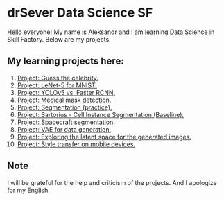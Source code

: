 # drSever Data Science SF
Hello everyone! My name is Aleksandr and I am learning Data Science in Skill Factory.
Below are my projects.

## My learning projects here:

1. [Project: Guess the celebrity.](https://github.com/drSever/drSever_data_science/tree/main/Learning_projects_dl/project_1)
2. [Project: LeNet-5 for MNIST.](https://github.com/drSever/drSever_data_science/tree/main/Learning_projects_dl/project_2)
3. [Project: YOLOv5 vs. Faster RCNN.](https://github.com/drSever/drSever_data_science/tree/main/Learning_projects_dl/project_3)
4. [Project: Medical mask detection.](https://github.com/drSever/drSever_data_science/tree/main/Learning_projects_dl/project_4)
5. [Project: Segmentation (practice).](https://github.com/drSever/drSever_data_science/tree/main/Learning_projects_dl/project_5)
6. [Project: Sartorius - Cell Instance Segmentation (Baseline).](https://github.com/drSever/drSever_data_science/tree/main/Learning_projects_dl/project_6)
7. [Project: Spacecraft segmentation.](https://github.com/drSever/drSever_data_science/tree/main/Learning_projects_dl/project_7)
8. [Project: VAE for data generation.](https://github.com/drSever/drSever_data_science/tree/main/Learning_projects_dl/project_8)
9. [Project: Exploring the latent space for the generated images.](https://github.com/drSever/drSever_data_science/tree/main/Learning_projects_dl/project_9)
10. [Project: Style transfer on mobile devices.](https://github.com/drSever/drSever_data_science/tree/main/Learning_projects_dl/project_10)


## Note
I will be grateful for the help and criticism of the projects. And I apologize for my English.